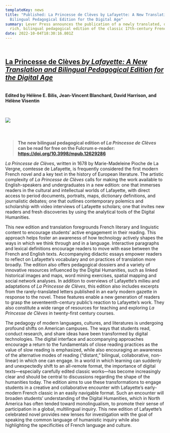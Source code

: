 ```yaml
---
templateKey: news
title: "Published: La Princesse de Clèves by Lafayette: A New Translation and
  Bilingual Pedagogical Edition for the Digital Age"
summary: Lever Press announces the publication of a newly translated, digitally
  rich, bilingual pedagogical edition of the classic 17th-century French novel.
date: 2022-10-04T18:30:16.801Z
---
```

## <br>[La Princesse de Clèves *by Lafayette: A New Translation and Bilingual Pedagogical Edition for the Digital Age*](https://doi.org/10.3998/mpub.12629286)

**\
Edited by​ ​Hélène E. Bilis, Jean-Vincent Blanchard, David Harrison, and Hélène Visentin**

**<br>**

![](assets/bilis-cover-final.jpg)

#### **<br>**

> **T﻿he new bilingual pedagogical edition of *La Princesse de Clèves* can be read for free on the Fulcrum e-reader: https://doi.org/10.3998/mpub.12629286 <br>**

*La Princesse de Clèves*, written in 1678 by Marie-Madeleine Pioche de La Vergne, comtesse de Lafayette, is frequently considered the first modern French novel and a key text in the history of European literature. The artistic complexity of *La Princesse de Clèves* calls for making the work available to English-speakers and undergraduates in a new edition: one that immerses readers in the cultural and intellectual worlds of Lafayette, with direct access to period documents, portraits, maps, dictionary definitions, and journalistic debates; one that outlines contemporary polemics and scholarship with video interviews of Lafayette scholars; one that invites new readers and fresh discoveries by using the analytical tools of the Digital Humanities.

This new edition and translation foregrounds French literary and linguistic content to encourage students’ active engagement in their reading. This approach helps foster an awareness of how technology actively shapes the ways in which we think through and in a language. Interactive paragraphs and lexical definitions encourage readers to move with ease between the French and English texts. Accompanying didactic essays empower readers to reflect on Lafayette’s vocabulary and on practices of translation more broadly. The edition also offers pedagogical dossiers and a variety of innovative resources influenced by the Digital Humanities, such as linked historical images and maps, word mining exercises, spatial mapping and social network analyses. In addition to overviews of Lafayette’s milieu and adaptations of *La Princesse de Clèves*, this edition also includes excerpts from the rarely-translated letters published in an early modern gazette in response to the novel. These features enable a new generation of readers to grasp the seventeenth-century public’s reaction to Lafayette’s work. They also constitute a wide range of resources for teaching and exploring *La Princesse de Clèves* in twenty-first century courses.

The pedagogy of modern languages, cultures, and literatures is undergoing profound shifts on American campuses. The ways that students read, conduct research, and share ideas have been transformed by digital technologies. The digital interface and accompanying approaches encourage a return to the fundamentals of close reading practices as the value of slow reading is emphasized, while also encouraging an awareness of the alternative modes of reading (“distant,” bilingual, collaborative, non-linear) in which one can engage. In a world in which learning can suddenly and unexpectedly shift to an all-remote format, the importance of digital texts—especially carefully edited classic works—has become increasingly clear and should be central to discussions regarding the shape of the humanities today. The edition aims to use these transformations to engage students in a creative and collaborative encounter with Lafayette’s early-modern French classic in an easily navigable format. Such an encounter will broaden students’ understanding of the Digital Humanities, which in North America has often tended toward monolingualism, to promote their sense of participation in a global, multilingual inquiry. This new edition of Lafayette’s celebrated novel provides new lenses for investigation with the goal of speaking the common language of humanistic inquiry while also highlighting the specificities of French language and culture.